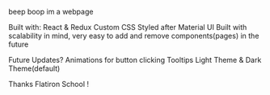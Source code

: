 beep boop im a webpage

Built with:
React & Redux
Custom CSS
Styled after Material UI
Built with scalability in mind, very easy to add and remove components(pages) in the future


Future Updates?
Animations for button clicking
Tooltips
Light Theme & Dark Theme(default)

Thanks Flatiron School !


